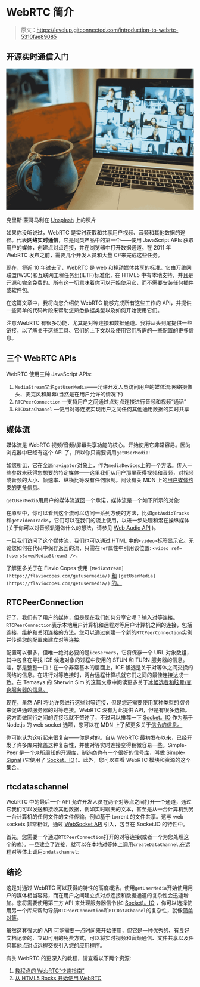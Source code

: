 # WebRTC 简介

> 原文：<https://levelup.gitconnected.com/introduction-to-webrtc-5310fae89085>

## 开源实时通信入门

![](img/6d046d3ac115ff342376b54b0d53560b.png)

克里斯·蒙哥马利在 [Unsplash](https://unsplash.com/s/photos/video-call?utm_source=unsplash&utm_medium=referral&utm_content=creditCopyText) 上的照片

如果你没听说过，WebRTC 是实时获取和共享用户视频、音频和其他数据的途径。代表**网络实时通信**，它是同类产品中的第一个——使用 JavaScript APIs 获取用户的媒体，创建点对点连接，并在浏览器中打开数据通道。在 2011 年 WebRTC 发布之前，需要几个开发人员和大量 C#来完成这些任务。

现在，将近 10 年过去了，WebRTC 是 web 和移动媒体共享的标准。它由万维网联盟(W3C)和互联网工程任务组(IETF)标准化，在 HTML5 中有本地支持，并且是开源和完全免费的。所有这一切意味着你可以开始使用它，而不需要安装任何插件或软件包。

在这篇文章中，我将向您介绍使 WebRTC 能够完成所有这些工作的 API，并提供一些简单的代码片段来帮助您熟悉数据类型以及如何开始使用它们。

注意:WebRTC 有很多功能，尤其是对等连接和数据通道。我将从头到尾提供一些链接，以了解关于这些工具、它们的上下文以及使用它们所需的一些配置的更多信息。

## 三个 WebRTC APIs

WebRTC 使用三种 JavaScript APIs:

1.  `MediaStream`又名`getUserMedia`——允许开发人员访问用户的媒体流:网络摄像头、麦克风和屏幕(当然是在用户允许的情况下)
2.  `RTCPeerConnection` —支持用户之间通过点对点连接进行音频和视频“通话”
3.  `RTCDataChannel` —使用对等连接实现用户之间任何其他通用数据的实时共享

## 媒体流

媒体流是 WebRTC 视频/音频/屏幕共享功能的核心。开始使用它非常容易。因为浏览器中已经有这个 API 了，所以你只需要调用`getUserMedia`:

如您所见，它在全局`navigator`对象上，作为`mediaDevices`上的一个方法。传入一些参数来获得您想要的特定媒体——这里我们从用户那里获得视频和音频，对视频或音频的大小、帧速率、纵横比等没有任何限制。阅读有关 MDN 上的[用户媒体约束的更多信息](https://developer.mozilla.org/en-US/docs/Web/API/Media_Streams_API/Constraints)。

`getUserMedia`用用户的媒体流返回一个承诺，媒体流是一个如下所示的对象:

在原型中，你可以看到这个流可以访问一系列方便的方法，比如`getAudioTracks`和`getVideoTracks`，它们可以在我们的流上使用，以进一步处理和潜在操纵媒体(关于你可以对音频轨道做什么的想法，请参见 [Web Audio API](https://developer.mozilla.org/en-US/docs/Web/API/Web_Audio_API) )。

一旦我们访问了这个媒体流，我们也可以通过 HTML 中的`<video>`标签显示它。无论您如何在代码中保存返回的流，只需在`ref`属性中引用该位置:
`<video ref={usersSavedMediaStream} />`。

了解更多关于在 Flavio Copes 使用 `[MediaStream](https://flaviocopes.com/getusermedia/)` [和](https://flaviocopes.com/getusermedia/) `[getUserMedia](https://flaviocopes.com/getusermedia/)` [的](https://flaviocopes.com/getusermedia/)[。](https://flaviocopes.com/getusermedia/)

## RTCPeerConnection

好了，我们有了用户的媒体，但是现在我们如何分享它呢？输入对等连接。`RTCPeerConnection`表示本地用户计算机和远程对等用户计算机之间的连接，包括连接、维护和关闭连接的方法。您可以通过创建一个新的`RTCPeerConnection`实例并传递您的配置来建立对等连接:

配置可以很多，但唯一绝对必要的是`iceServers`，它将保存一个 URL 对象数组，其中包含在寻找 ICE 候选对象的过程中使用的 STUN 和 TURN 服务器的信息。哇，那是整整一口！在一个非常基本的层面上，ICE 候选是关于对等体之间交换的网络的信息。在进行对等连接时，两台远程计算机就它们之间的最佳连接达成一致。在 Temasys 的 Sherwin Sim 的这篇文章中阅读更多关于[冰候选者和眩晕/变身服务器的信息。](https://temasys.io/webrtc-ice-sorcery/)

现在，虽然 API 将允许您进行这些对等连接，但是您还需要使用某种类型的*信令*来促进通过服务器的对等连接。WebRTC 没有为此提供 API，但是有很多选择。这方面做同行之间的连接我就不赘述了，不过可以推荐一下 [Socket。IO](https://socket.io/) 作为基于 Node.js 的 web socket 选项，您可以在 MDN 上了解更多关于[信令的信息。](https://developer.mozilla.org/en-US/docs/Web/API/WebRTC_API/Signaling_and_video_calling)

你可能认为这听起来很复杂——你是对的。自从 WebRTC 最初发布以来，已经开发了许多库来掩盖这种复杂性，并使对等实时连接变得稍微容易一些。Simple-Peer 是一个众所周知的开源库，制造商也有一个很好的信号库，叫做 [Simple-Signal](https://github.com/t-mullen/simple-signal) (它使用了 [Socket。IO](https://socket.io/) )。此外，您可以查看 WebRTC 模块和资源的这个[集合。](https://github.com/openrtc-io/awesome-webrtc)

## rtcdataschannel

WebRTC 中的最后一个 API 允许开发人员在两个对等点之间打开一个通道，通过它我们可以发送和接收其他数据，例如实时聊天的文本，甚至是从一台计算机到另一台计算机的任何文件的文件传输，例如基于 torrent 的文件共享。这与 web sockets 非常相似，通过 [WebSocket API](https://developer.mozilla.org/en-US/docs/Web/API/WebSockets_API) 引入，包含在 Socket.IO 的特性中。

首先，您需要一个通过`RTCPeerConnection`打开的对等连接(或者一个为您处理这个的库)。一旦建立了连接，就可以在本地对等体上调用`createDataChannel`,在远程对等体上调用`ondatachannel`:

## 结论

这是对通过 WebRTC 可以获得的特性的高度概括。使用`getUserMedia`开始使用用户的媒体相当容易，而在用户之间建立点对点连接和数据通道的复杂性会迅速增加。您将需要使用第三方 API 来处理服务器信令(如 [Socket)。IO](https://socket.io/) ，你可以选择使用另一个库来帮助导航`RTCPeerConnection`和`RTCDataChannel`的复杂性，就像[简单对等](https://github.com/feross/simple-peer)。

虽然这套强大的 API 可能需要一点时间来开始使用，但它是一种优秀的、有良好文档记录的、立即可用的免费方式，可以将实时视频和音频通信、文件共享以及任何其他点对点远程交换引入您的应用程序。

有关 WebRTC 的更深入的教程，请查看以下两个资源:

1.  [教程点的 WebRTC“快速指南”](https://www.tutorialspoint.com/webrtc/webrtc_quick_guide.htm)
2.  [从 HTML5 Rocks 开始使用 WebRTC](https://www.html5rocks.com/en/tutorials/webrtc/basics/)